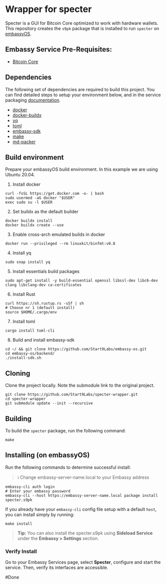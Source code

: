 # Wrapper for specter

Specter is a GUI for Bitcoin Core optimized to work with hardware wallets. This repository creates the `s9pk` package that is installed to run `specter` on [embassyOS](https://github.com/Start9Labs/embassy-os/).

## Embassy Service Pre-Requisites: 

- [Bitcoin Core](https://github.com/Start9Labs/bitcoind-wrapper)

## Dependencies

The following set of dependencies are required to build this project. You can find detailed steps to setup your environment below, and in the service packaging [documentation](https://github.com/Start9Labs/service-pipeline#development-environment).

- [docker](https://docs.docker.com/get-docker)
- [docker-buildx](https://docs.docker.com/buildx/working-with-buildx/)
- [yq](https://mikefarah.gitbook.io/yq)
- [toml](https://crates.io/crates/toml-cli)
- [embassy-sdk](https://github.com/Start9Labs/embassy-os/tree/master/backend)
- [make](https://www.gnu.org/software/make/)
- [md-packer](https://github.com/Start9Labs/md-packer)

## Build environment
Prepare your embassyOS build environment. In this example we are using Ubuntu 20.04.

1. Install docker
```
curl -fsSL https://get.docker.com -o- | bash
sudo usermod -aG docker "$USER"
exec sudo su -l $USER
```
2. Set buildx as the default builder
```
docker buildx install
docker buildx create --use
```
3. Enable cross-arch emulated builds in docker
```
docker run --privileged --rm linuxkit/binfmt:v0.8
```
4. Install yq
```
sudo snap install yq
```
5. Install essentials build packages
```
sudo apt-get install -y build-essential openssl libssl-dev libc6-dev clang libclang-dev ca-certificates
```
6. Install Rust
```
curl https://sh.rustup.rs -sSf | sh
# Choose nr 1 (default install)
source $HOME/.cargo/env
```
7. Install toml
```
cargo install toml-cli
```
8. Build and install embassy-sdk
```
cd ~/ && git clone https://github.com/Start9Labs/embassy-os.git
cd embassy-os/backend/
./install-sdk.sh
```

## Cloning

Clone the project locally. Note the submodule link to the original project. 

```
git clone https://github.com/Start9Labs/specter-wrapper.git
cd specter-wrapper
git submodule update --init --recursive
```
## Building

To build the `specter` package, run the following command:

```
make
```

## Installing (on embassyOS)

Run the following commands to determine successful install:
> :information_source: Change embassy-server-name.local to your Embassy address

```
embassy-cli auth login
# Enter your embassy password
embassy-cli --host https://embassy-server-name.local package install specter.s9pk
```

If you already have your `embassy-cli` config file setup with a default `host`, you can install simply by running:

```
make install
```

> **Tip:** You can also install the specter.s9pk using **Sideload Service** under the **Embassy > Settings** section.

### Verify Install

Go to your Embassy Services page, select **Specter**, configure and start the service. Then, verify its interfaces are accessible.

#Done
